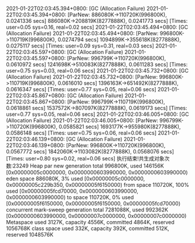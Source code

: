 2021-01-22T02:03:45.394+0800: [GC (Allocation Failure) 2021-01-22T02:03:45.394+0800: [ParNew: 886080K->110720K(996800K), 0.0241336 secs] 886080K->208819K(8277888K), 0.0241773 secs] [Times: user=0.05 sys=0.16, real=0.02 secs] 
2021-01-22T02:03:45.494+0800: [GC (Allocation Failure) 2021-01-22T02:03:45.494+0800: [ParNew: 996800K->110719K(996800K), 0.0274794 secs] 1094899K->355618K(8277888K), 0.0275117 secs] [Times: user=0.09 sys=0.31, real=0.03 secs] 
2021-01-22T02:03:45.597+0800: [GC (Allocation Failure) 2021-01-22T02:03:45.597+0800: [ParNew: 996799K->110720K(996800K), 0.0610972 secs] 1241698K->510083K(8277888K), 0.0611283 secs] [Times: user=0.75 sys=0.03, real=0.06 secs] 
2021-01-22T02:03:45.732+0800: [GC (Allocation Failure) 2021-01-22T02:03:45.732+0800: [ParNew: 996800K->110719K(996800K), 0.0616010 secs] 1396163K->651492K(8277888K), 0.0616347 secs] [Times: user=0.77 sys=0.05, real=0.06 secs] 
2021-01-22T02:03:45.867+0800: [GC (Allocation Failure) 2021-01-22T02:03:45.867+0800: [ParNew: 996799K->110719K(996800K), 0.0618861 secs] 1537572K->807097K(8277888K), 0.0619173 secs] [Times: user=0.77 sys=0.05, real=0.06 secs] 
2021-01-22T02:03:46.005+0800: [GC (Allocation Failure) 2021-01-22T02:03:46.005+0800: [ParNew: 996799K->110720K(996800K), 0.0585821 secs] 1693177K->955980K(8277888K), 0.0586148 secs] [Times: user=0.75 sys=0.06, real=0.06 secs] 
2021-01-22T02:03:46.139+0800: [GC (Allocation Failure) 2021-01-22T02:03:46.139+0800: [ParNew: 996800K->110720K(996800K), 0.0567772 secs] 1842060K->1103082K(8277888K), 0.0568076 secs] [Times: user=0.80 sys=0.02, real=0.06 secs] 
执行结束!共生成对象次数:23249
Heap
 par new generation   total 996800K, used 146156K [0x00000005c0000000, 0x0000000603990000, 0x0000000603990000)
  eden space 886080K,   3% used [0x00000005c0000000, 0x00000005c229b350, 0x00000005f6150000)
  from space 110720K, 100% used [0x00000005fcd70000, 0x0000000603990000, 0x0000000603990000)
  to   space 110720K,   0% used [0x00000005f6150000, 0x00000005f6150000, 0x00000005fcd70000)
 concurrent mark-sweep generation total 7281088K, used 992362K [0x0000000603990000, 0x00000007c0000000, 0x00000007c0000000)
 Metaspace       used 3127K, capacity 4556K, committed 4864K, reserved 1056768K
  class space    used 332K, capacity 392K, committed 512K, reserved 1048576K